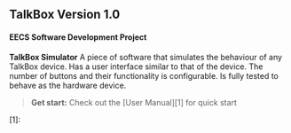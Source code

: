 TalkBox Version 1.0
-------------

#### EECS Software Development Project

**TalkBox Simulator**
A piece of software that simulates the behaviour of any TalkBox device.
Has a user interface similar to that of the device.
The number of buttons and their functionality is configurable.
Is fully tested to behave as the hardware device.

>**Get start:** Check out the [User Manual][1] for quick start

[1]: 
